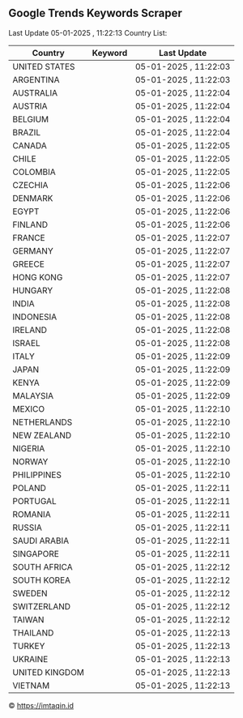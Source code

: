 
## Google Trends Keywords Scraper

Last Update 05-01-2025 , 11:22:13
Country List:

| Country | Keyword | Last Update |
| --- | --- | --- |
| UNITED STATES |  | 05-01-2025 , 11:22:03 |
| ARGENTINA |  | 05-01-2025 , 11:22:03 |
| AUSTRALIA |  | 05-01-2025 , 11:22:04 |
| AUSTRIA |  | 05-01-2025 , 11:22:04 |
| BELGIUM |  | 05-01-2025 , 11:22:04 |
| BRAZIL |  | 05-01-2025 , 11:22:04 |
| CANADA |  | 05-01-2025 , 11:22:05 |
| CHILE |  | 05-01-2025 , 11:22:05 |
| COLOMBIA |  | 05-01-2025 , 11:22:05 |
| CZECHIA |  | 05-01-2025 , 11:22:06 |
| DENMARK |  | 05-01-2025 , 11:22:06 |
| EGYPT |  | 05-01-2025 , 11:22:06 |
| FINLAND |  | 05-01-2025 , 11:22:06 |
| FRANCE |  | 05-01-2025 , 11:22:07 |
| GERMANY |  | 05-01-2025 , 11:22:07 |
| GREECE |  | 05-01-2025 , 11:22:07 |
| HONG KONG |  | 05-01-2025 , 11:22:07 |
| HUNGARY |  | 05-01-2025 , 11:22:08 |
| INDIA |  | 05-01-2025 , 11:22:08 |
| INDONESIA |  | 05-01-2025 , 11:22:08 |
| IRELAND |  | 05-01-2025 , 11:22:08 |
| ISRAEL |  | 05-01-2025 , 11:22:08 |
| ITALY |  | 05-01-2025 , 11:22:09 |
| JAPAN |  | 05-01-2025 , 11:22:09 |
| KENYA |  | 05-01-2025 , 11:22:09 |
| MALAYSIA |  | 05-01-2025 , 11:22:09 |
| MEXICO |  | 05-01-2025 , 11:22:10 |
| NETHERLANDS |  | 05-01-2025 , 11:22:10 |
| NEW ZEALAND |  | 05-01-2025 , 11:22:10 |
| NIGERIA |  | 05-01-2025 , 11:22:10 |
| NORWAY |  | 05-01-2025 , 11:22:10 |
| PHILIPPINES |  | 05-01-2025 , 11:22:10 |
| POLAND |  | 05-01-2025 , 11:22:11 |
| PORTUGAL |  | 05-01-2025 , 11:22:11 |
| ROMANIA |  | 05-01-2025 , 11:22:11 |
| RUSSIA |  | 05-01-2025 , 11:22:11 |
| SAUDI ARABIA |  | 05-01-2025 , 11:22:11 |
| SINGAPORE |  | 05-01-2025 , 11:22:11 |
| SOUTH AFRICA |  | 05-01-2025 , 11:22:12 |
| SOUTH KOREA |  | 05-01-2025 , 11:22:12 |
| SWEDEN |  | 05-01-2025 , 11:22:12 |
| SWITZERLAND |  | 05-01-2025 , 11:22:12 |
| TAIWAN |  | 05-01-2025 , 11:22:12 |
| THAILAND |  | 05-01-2025 , 11:22:13 |
| TURKEY |  | 05-01-2025 , 11:22:13 |
| UKRAINE |  | 05-01-2025 , 11:22:13 |
| UNITED KINGDOM |  | 05-01-2025 , 11:22:13 |
| VIETNAM |  | 05-01-2025 , 11:22:13 |

© https://imtaqin.id
